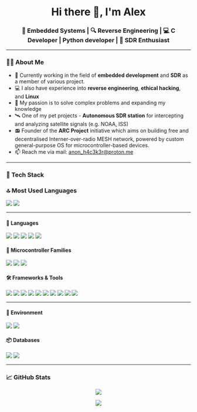 <h1 align="center">Hi there 👋, I'm Alex</h1>
<h3 align="center">🔧 Embedded Systems | 🔍 Reverse Engineering | 💻 C Developer | Python developer | 📡 SDR Enthusiast</h3>

---

### 👨‍💻 About Me

- 🔭 Currently working in the field of **embedded development** and **SDR** as a member of various project.
- 💻 I also have experience into **reverse engineering**, **ethical hacking**, and **Linux**
- 🧠 My passion is to solve complex problems and expanding my knowledge
- 🛰️ One of my pet projects - **Autonomous SDR station** for intercepting and analyzing satellite signals (e.g. NOAA, ISS)
- 📻 Founder of the **ARC Project** initiative which aims on building free and decentralised Interner-over-radio MESH network, powered by custom general-purpose OS for microcontroller-based devices.
- 📫 Reach me via mail: anon_h4c3k3r@proton.me

---

### 🚀 Tech Stack

### 🔝 Most Used Languages
<p align="left">
  <img src="https://img.shields.io/badge/C-00599C?style=for-the-badge&logo=c&logoColor=white" />
  <img src="https://img.shields.io/badge/Python-3776AB?style=for-the-badge&logo=python&logoColor=white" />
</p>

---

#### 🧠 Languages  
<p align="left">
  <img src="https://img.shields.io/badge/C-00599C?style=for-the-badge&logo=c&logoColor=white" />
  <img src="https://img.shields.io/badge/C++-00599C?style=for-the-badge&logo=c%2B%2B&logoColor=white" />
  <img src="https://img.shields.io/badge/Python-3776AB?style=for-the-badge&logo=python&logoColor=white" />
  <img src="https://img.shields.io/badge/Bash-121011?style=for-the-badge&logo=gnu-bash&logoColor=white" />
  <img src="https://img.shields.io/badge/Assembly-6E4C13?style=for-the-badge&logoColor=white" />
</p>

#### 🧱 Microcontroller Families  
<p align="left">
  <img src="https://img.shields.io/badge/ESP32-333333?style=for-the-badge&logo=espressif&logoColor=white" />
  <img src="https://img.shields.io/badge/AVR-000000?style=for-the-badge&logo=atmel&logoColor=white" />
  <img src="https://img.shields.io/badge/STM32-03234B?style=for-the-badge&logo=stmicroelectronics&logoColor=white" />
</p>

#### 🛠️ Frameworks & Tools  
<p align="left">
  <img src="https://img.shields.io/badge/ESP--IDF-000?style=for-the-badge&logo=espressif&logoColor=white" />
  <img src="https://img.shields.io/badge/PlatformIO-000000?style=for-the-badge&logo=platformio&logoColor=white" />
  <img src="https://img.shields.io/badge/Arduino-00979D?style=for-the-badge&logo=arduino&logoColor=white" />
  <img src="https://img.shields.io/badge/GNU%20Radio-17A2B8?style=for-the-badge&logo=gnuradio&logoColor=white" />
  <img src="https://img.shields.io/badge/Numpy-013243?style=for-the-badge&logo=numpy&logoColor=white" />
  <img src="https://img.shields.io/badge/SciPy-8CAAE6?style=for-the-badge&logo=scipy&logoColor=white" />
  <img src="https://img.shields.io/badge/TensorFlow-FF6F00?style=for-the-badge&logo=tensorflow&logoColor=white" />
  <img src="https://img.shields.io/badge/OpenOCD-blue?style=for-the-badge" />
  <img src="https://img.shields.io/badge/FreeRTOS-27ae60?style=for-the-badge" />
  <img src="https://img.shields.io/badge/Git-F05032?style=for-the-badge&logo=git&logoColor=white" />
</p>

---

#### 🐳 Environment  
<p align="left">
  <img src="https://img.shields.io/badge/Linux-FCC624?style=for-the-badge&logo=linux&logoColor=black" />
  <img src="https://img.shields.io/badge/Docker-2496ED?style=for-the-badge&logo=docker&logoColor=white" />
</p>

#### 📦 Databases  
<p align="left">
  <img src="https://img.shields.io/badge/SQLite-003B57?style=for-the-badge&logo=sqlite&logoColor=white" />
  <img src="https://img.shields.io/badge/MySQL-4479A1?style=for-the-badge&logo=mysql&logoColor=white" />
</p>

---

### 📈 GitHub Stats

<p align="center">
  <img src="https://github-readme-stats.vercel.app/api?username=yourgithubusername&show_icons=true&theme=github_dark&hide_title=true" />
</p>

<p align="center">
  <img src="https://github-readme-streak-stats.herokuapp.com/?user=yourgithubusername&theme=dark" />
</p>


